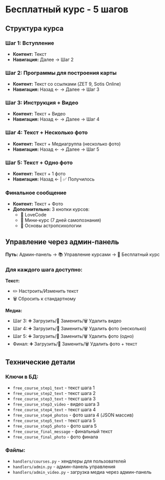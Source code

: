 # Бесплатный курс - 5 шагов

## Структура курса

### Шаг 1: Вступление
- **Контент:** Текст
- **Навигация:** Далее → Шаг 2

### Шаг 2: Программы для построения карты
- **Контент:** Текст со ссылками (ZET 9, Sotis Online)
- **Навигация:** Назад ← → Далее → Шаг 3

### Шаг 3: Инструкция + Видео
- **Контент:** Текст + Видео
- **Навигация:** Назад ← → Далее → Шаг 4

### Шаг 4: Текст + Несколько фото
- **Контент:** Текст + Медиагруппа (несколько фото)
- **Навигация:** Назад ← → Далее → Шаг 5

### Шаг 5: Текст + Одно фото
- **Контент:** Текст + 1 фото
- **Навигация:** Назад ← | ✅ Получилось

### Финальное сообщение
- **Контент:** Текст + Фото
- **Дополнительно:** 3 кнопки курсов:
  - 💞 LoveCode
  - 🌱 Мини-курс (7 дней самопознания)
  - 🚀 Основы астропсихологии

## Управление через админ-панель

**Путь:** Админ-панель → 📚 Управление курсами → 🔮 Бесплатный курс

### Для каждого шага доступно:

**Текст:**
- ✏️ Настроить/Изменить текст
- 🗑 Сбросить к стандартному

**Медиа:**
- Шаг 3: ➕ Загрузить/🔄 Заменить/🗑 Удалить видео
- Шаг 4: ➕ Загрузить/🔄 Заменить/🗑 Удалить фото (несколько)
- Шаг 5: ➕ Загрузить/🔄 Заменить/🗑 Удалить фото (одно)
- Финал: ➕ Загрузить/🔄 Заменить/🗑 Удалить фото + текст

## Технические детали

### Ключи в БД:
- `free_course_step1_text` - текст шага 1
- `free_course_step2_text` - текст шага 2
- `free_course_step3_text` - текст шага 3
- `free_course_step3_video` - видео шага 3
- `free_course_step4_text` - текст шага 4
- `free_course_step4_photos` - фото шага 4 (JSON массив)
- `free_course_step5_text` - текст шага 5
- `free_course_step5_photo` - фото шага 5
- `free_course_final_message` - финальный текст
- `free_course_final_photo` - фото финала

### Файлы:
- `handlers/courses.py` - хендлеры для пользователей
- `handlers/admin.py` - админ-панель управления
- `handlers/admin_video.py` - загрузка медиа через админ-панель

